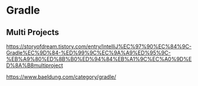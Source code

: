 # Gradle

## Multi Projects


https://storyofdream.tistory.com/entry/IntelliJ%EC%97%90%EC%84%9C-Gradle%EC%9D%84-%ED%99%9C%EC%9A%A9%ED%95%9C-%EB%A9%80%ED%8B%B0%ED%94%84%EB%A1%9C%EC%A0%9D%ED%8A%B8multiproject

https://www.baeldung.com/category/gradle/